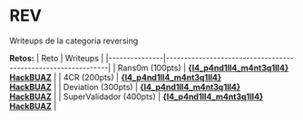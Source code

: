 # REV 

Writeups de la categoria reversing

**Retos:**
| Reto          | Writeups                                                         |
|---------------|--------------------------------------------------------------|
| Rans0m (100pts)     | [**{l4_p4nd1ll4_m4nt3q1ll4}**](./100/writeups/Rans0m.pdf)<br>[**HackBUAZ**](../one-file-writeups/Writeups-HackBUAZ-hackdef2020.pdf) |
| 4CR (200pts)       | [**{l4_p4nd1ll4_m4nt3q1ll4}**](./200/writeups/4CR.pdf)<br>[**HackBUAZ**](../one-file-writeups/Writeups-HackBUAZ-hackdef2020.pdf) |
| Deviation (300pts)       | [**{l4_p4nd1ll4_m4nt3q1ll4}**](./300/writeups/Deviation.pdf)<br>[**HackBUAZ**](../one-file-writeups/Writeups-HackBUAZ-hackdef2020.pdf)  |
| SuperValidador (400pts)       | [**{l4_p4nd1ll4_m4nt3q1ll4}**](./400/writeups/SuperValidador.pdf)<br>[**HackBUAZ**](../one-file-writeups/Writeups-HackBUAZ-hackdef2020.pdf)  |
